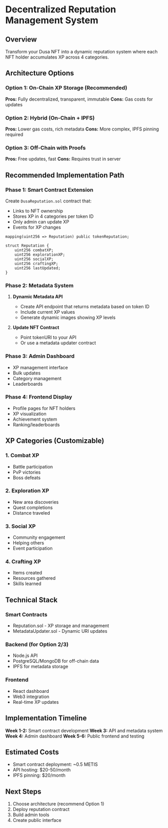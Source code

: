 # Decentralized Reputation Management System

## Overview
Transform your Dusa NFT into a dynamic reputation system where each NFT holder accumulates XP across 4 categories.

## Architecture Options

### Option 1: On-Chain XP Storage (Recommended)
**Pros:** Fully decentralized, transparent, immutable
**Cons:** Gas costs for updates

### Option 2: Hybrid (On-Chain + IPFS)
**Pros:** Lower gas costs, rich metadata
**Cons:** More complex, IPFS pinning required

### Option 3: Off-Chain with Proofs
**Pros:** Free updates, fast
**Cons:** Requires trust in server

## Recommended Implementation Path

### Phase 1: Smart Contract Extension
Create `DusaReputation.sol` contract that:
- Links to NFT ownership
- Stores XP in 4 categories per token ID
- Only admin can update XP
- Events for XP changes

```solidity
mapping(uint256 => Reputation) public tokenReputation;

struct Reputation {
    uint256 combatXP;
    uint256 explorationXP;
    uint256 socialXP;
    uint256 craftingXP;
    uint256 lastUpdated;
}
```

### Phase 2: Metadata System
1. **Dynamic Metadata API**
   - Create API endpoint that returns metadata based on token ID
   - Include current XP values
   - Generate dynamic images showing XP levels

2. **Update NFT Contract**
   - Point tokenURI to your API
   - Or use a metadata updater contract

### Phase 3: Admin Dashboard
- XP management interface
- Bulk updates
- Category management
- Leaderboards

### Phase 4: Frontend Display
- Profile pages for NFT holders
- XP visualization
- Achievement system
- Ranking/leaderboards

## XP Categories (Customizable)

### 1. Combat XP
- Battle participation
- PvP victories
- Boss defeats

### 2. Exploration XP  
- New area discoveries
- Quest completions
- Distance traveled

### 3. Social XP
- Community engagement
- Helping others
- Event participation

### 4. Crafting XP
- Items created
- Resources gathered
- Skills learned

## Technical Stack

### Smart Contracts
- Reputation.sol - XP storage and management
- MetadataUpdater.sol - Dynamic URI updates

### Backend (for Option 2/3)
- Node.js API
- PostgreSQL/MongoDB for off-chain data
- IPFS for metadata storage

### Frontend
- React dashboard
- Web3 integration
- Real-time XP updates

## Implementation Timeline

**Week 1-2:** Smart contract development
**Week 3:** API and metadata system
**Week 4:** Admin dashboard
**Week 5-6:** Public frontend and testing

## Estimated Costs
- Smart contract deployment: ~0.5 METIS
- API hosting: $20-50/month
- IPFS pinning: $20/month

## Next Steps
1. Choose architecture (recommend Option 1)
2. Deploy reputation contract
3. Build admin tools
4. Create public interface